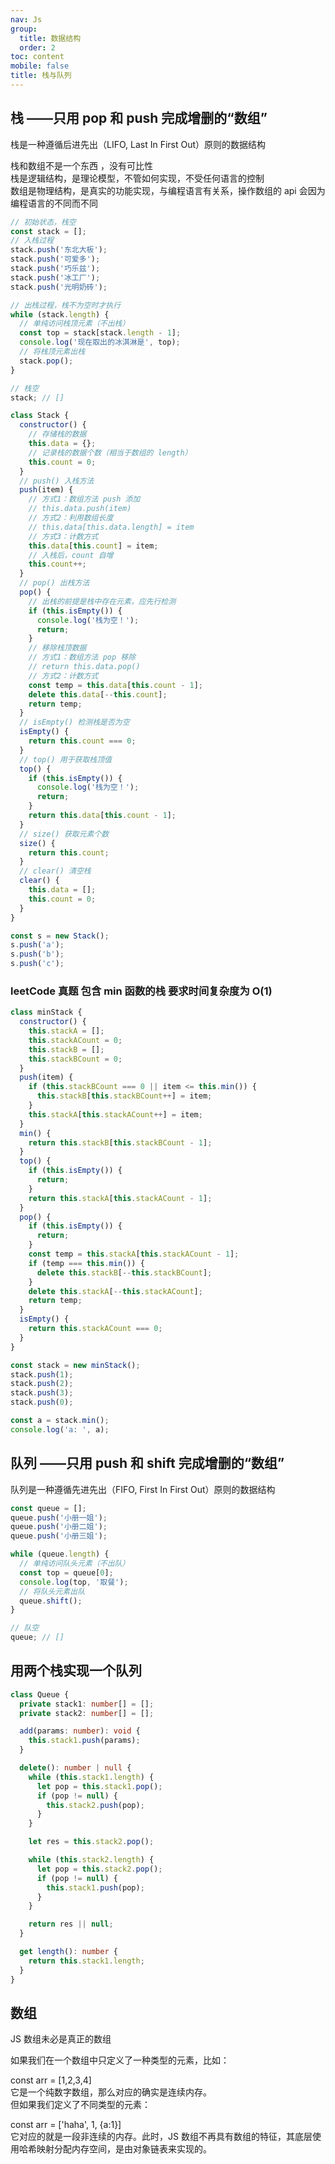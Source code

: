 ```yaml
---
nav: Js
group:
  title: 数据结构
  order: 2
toc: content
mobile: false
title: 栈与队列
---
```


## 栈 ——只用 pop 和 push 完成增删的“数组”

栈是一种遵循后进先出（LIFO, Last In First Out）原则的数据结构

栈和数组不是一个东西 ，没有可比性  
栈是逻辑结构，是理论模型，不管如何实现，不受任何语言的控制  
数组是物理结构，是真实的功能实现，与编程语言有关系，操作数组的 api 会因为编程语言的不同而不同

```js
// 初始状态，栈空
const stack = [];
// 入栈过程
stack.push('东北大板');
stack.push('可爱多');
stack.push('巧乐兹');
stack.push('冰工厂');
stack.push('光明奶砖');

// 出栈过程，栈不为空时才执行
while (stack.length) {
  // 单纯访问栈顶元素（不出栈）
  const top = stack[stack.length - 1];
  console.log('现在取出的冰淇淋是', top);
  // 将栈顶元素出栈
  stack.pop();
}

// 栈空
stack; // []

class Stack {
  constructor() {
    // 存储栈的数据
    this.data = {};
    // 记录栈的数据个数（相当于数组的 length）
    this.count = 0;
  }
  // push() 入栈方法
  push(item) {
    // 方式1：数组方法 push 添加
    // this.data.push(item)
    // 方式2：利用数组长度
    // this.data[this.data.length] = item
    // 方式3：计数方式
    this.data[this.count] = item;
    // 入栈后，count 自增
    this.count++;
  }
  // pop() 出栈方法
  pop() {
    // 出栈的前提是栈中存在元素，应先行检测
    if (this.isEmpty()) {
      console.log('栈为空！');
      return;
    }
    // 移除栈顶数据
    // 方式1：数组方法 pop 移除
    // return this.data.pop()
    // 方式2：计数方式
    const temp = this.data[this.count - 1];
    delete this.data[--this.count];
    return temp;
  }
  // isEmpty() 检测栈是否为空
  isEmpty() {
    return this.count === 0;
  }
  // top() 用于获取栈顶值
  top() {
    if (this.isEmpty()) {
      console.log('栈为空！');
      return;
    }
    return this.data[this.count - 1];
  }
  // size() 获取元素个数
  size() {
    return this.count;
  }
  // clear() 清空栈
  clear() {
    this.data = [];
    this.count = 0;
  }
}

const s = new Stack();
s.push('a');
s.push('b');
s.push('c');
```

### leetCode 真题 包含 min 函数的栈 要求时间复杂度为 O(1)

```js
class minStack {
  constructor() {
    this.stackA = [];
    this.stackACount = 0;
    this.stackB = [];
    this.stackBCount = 0;
  }
  push(item) {
    if (this.stackBCount === 0 || item <= this.min()) {
      this.stackB[this.stackBCount++] = item;
    }
    this.stackA[this.stackACount++] = item;
  }
  min() {
    return this.stackB[this.stackBCount - 1];
  }
  top() {
    if (this.isEmpty()) {
      return;
    }
    return this.stackA[this.stackACount - 1];
  }
  pop() {
    if (this.isEmpty()) {
      return;
    }
    const temp = this.stackA[this.stackACount - 1];
    if (temp === this.min()) {
      delete this.stackB[--this.stackBCount];
    }
    delete this.stackA[--this.stackACount];
    return temp;
  }
  isEmpty() {
    return this.stackACount === 0;
  }
}

const stack = new minStack();
stack.push(1);
stack.push(2);
stack.push(3);
stack.push(0);

const a = stack.min();
console.log('a: ', a);
```

## 队列 ——只用 push 和 shift 完成增删的“数组”

队列是一种遵循先进先出（FIFO, First In First Out）原则的数据结构

```js
const queue = [];
queue.push('小册一姐');
queue.push('小册二姐');
queue.push('小册三姐');

while (queue.length) {
  // 单纯访问队头元素（不出队）
  const top = queue[0];
  console.log(top, '取餐');
  // 将队头元素出队
  queue.shift();
}

// 队空
queue; // []
```

## 用两个栈实现一个队列

```ts
class Queue {
  private stack1: number[] = [];
  private stack2: number[] = [];

  add(params: number): void {
    this.stack1.push(params);
  }

  delete(): number | null {
    while (this.stack1.length) {
      let pop = this.stack1.pop();
      if (pop != null) {
        this.stack2.push(pop);
      }
    }

    let res = this.stack2.pop();

    while (this.stack2.length) {
      let pop = this.stack2.pop();
      if (pop != null) {
        this.stack1.push(pop);
      }
    }

    return res || null;
  }

  get length(): number {
    return this.stack1.length;
  }
}
```

## 数组

JS 数组未必是真正的数组

如果我们在一个数组中只定义了一种类型的元素，比如：

const arr = [1,2,3,4]  
它是一个纯数字数组，那么对应的确实是连续内存。  
但如果我们定义了不同类型的元素：

const arr = ['haha', 1, {a:1}]  
它对应的就是一段非连续的内存。此时，JS 数组不再具有数组的特征，其底层使用哈希映射分配内存空间，是由对象链表来实现的。
